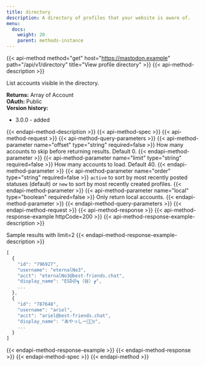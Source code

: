```yaml
---
title: directory
description: A directory of profiles that your website is aware of.
menu:
  docs:
    weight: 20
    parent: methods-instance
---
```


{{< api-method method="get" host="https://mastodon.example" path="/api/v1/directory" title="View profile directory" >}}
{{< api-method-description >}}

List accounts visible in the directory.

**Returns:** Array of Account\
**OAuth:** Public\
**Version history:**

- 3.0.0 - added

{{< endapi-method-description >}}
{{< api-method-spec >}}
{{< api-method-request >}}
{{< api-method-query-parameters >}}
{{< api-method-parameter name="offset" type="string" required=false >}}
How many accounts to skip before returning results. Default 0.
{{< endapi-method-parameter >}}
{{< api-method-parameter name="limit" type="string" required=false >}}
How many accounts to load. Default 40.
{{< endapi-method-parameter >}}
{{< api-method-parameter name="order" type="string" required=false >}}
`active` to sort by most recently posted statuses \(default\) or `new` to sort by most recently created profiles.
{{< endapi-method-parameter >}}
{{< api-method-parameter name="local" type="boolean" required=false >}}
Only return local accounts.
{{< endapi-method-parameter >}}
{{< endapi-method-query-parameters >}}
{{< endapi-method-request >}}
{{< api-method-response >}}
{{< api-method-response-example httpCode=200 >}}
{{< api-method-response-example-description >}}

Sample results with limit=2
{{< endapi-method-response-example-description >}}


```javascript
[
  {
    "id": "796927",
    "username": "eternalNo3",
    "acct": "eternalNo3@best-friends.chat",
    "display_name": "ESD＠┓（谷）┏",
    ...
  },
  {
    "id": "787648",
    "username": "ariel",
    "acct": "ariel@best-friends.chat",
    "display_name": "あやっしー🧜🏻‍♀️",
    ...
  }
]
```
{{< endapi-method-response-example >}}
{{< endapi-method-response >}}
{{< endapi-method-spec >}}
{{< endapi-method >}}


